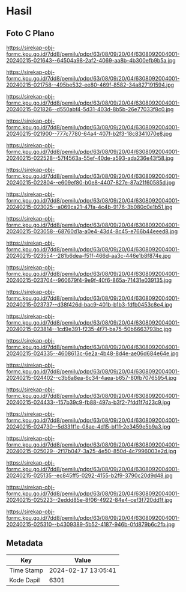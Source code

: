 # Hasil

## Foto C Plano

https://sirekap-obj-formc.kpu.go.id/7dd8/pemilu/pdpr/63/08/09/20/04/6308092004001-20240215-021643--64504a98-2af2-4069-aa8b-4b300efb9b5a.jpg

https://sirekap-obj-formc.kpu.go.id/7dd8/pemilu/pdpr/63/08/09/20/04/6308092004001-20240215-021758--495be532-ee80-469f-8582-34a827191594.jpg

https://sirekap-obj-formc.kpu.go.id/7dd8/pemilu/pdpr/63/08/09/20/04/6308092004001-20240215-021826--d550abf4-5d31-403d-8b5b-26e77033f8c0.jpg

https://sirekap-obj-formc.kpu.go.id/7dd8/pemilu/pdpr/63/08/09/20/04/6308092004001-20240215-021900--777c7780-64a4-407f-b2f3-18c8341070e8.jpg

https://sirekap-obj-formc.kpu.go.id/7dd8/pemilu/pdpr/63/08/09/20/04/6308092004001-20240215-022528--57f4563a-55ef-40de-a593-ada236e43f58.jpg

https://sirekap-obj-formc.kpu.go.id/7dd8/pemilu/pdpr/63/08/09/20/04/6308092004001-20240215-022804--e609ef80-b0e8-4407-827e-87a21f60585d.jpg

https://sirekap-obj-formc.kpu.go.id/7dd8/pemilu/pdpr/63/08/09/20/04/6308092004001-20240215-023025--a069ca21-47fa-4c4b-9176-3b080c0e1b51.jpg

https://sirekap-obj-formc.kpu.go.id/7dd8/pemilu/pdpr/63/08/09/20/04/6308092004001-20240215-023058--68760d1a-a0e4-43d4-8c45-e766b44eeed8.jpg

https://sirekap-obj-formc.kpu.go.id/7dd8/pemilu/pdpr/63/08/09/20/04/6308092004001-20240215-023554--281b6dea-f51f-466d-aa3c-446e1b8f874e.jpg

https://sirekap-obj-formc.kpu.go.id/7dd8/pemilu/pdpr/63/08/09/20/04/6308092004001-20240215-023704--960679f4-9e9f-40f6-865a-71431e039135.jpg

https://sirekap-obj-formc.kpu.go.id/7dd8/pemilu/pdpr/63/08/09/20/04/6308092004001-20240215-023737--d38f426d-bac9-401b-b1b3-fdfb0453c8e4.jpg

https://sirekap-obj-formc.kpu.go.id/7dd8/pemilu/pdpr/63/08/09/20/04/6308092004001-20240215-023814--1cd9e391-f235-4f71-ba75-50b6663793bc.jpg

https://sirekap-obj-formc.kpu.go.id/7dd8/pemilu/pdpr/63/08/09/20/04/6308092004001-20240215-024335--4608613c-6e2a-4b48-8d4e-ae06d684e64e.jpg

https://sirekap-obj-formc.kpu.go.id/7dd8/pemilu/pdpr/63/08/09/20/04/6308092004001-20240215-024402--c3b6a8ea-6c34-4aea-b657-80fb70765954.jpg

https://sirekap-obj-formc.kpu.go.id/7dd8/pemilu/pdpr/63/08/09/20/04/6308092004001-20240215-024433--157b39c9-fb88-497a-b3f2-7fdd1f7d23c9.jpg

https://sirekap-obj-formc.kpu.go.id/7dd8/pemilu/pdpr/63/08/09/20/04/6308092004001-20240215-024730--5d331f1e-08ae-4d15-bf11-2e3459e5b9a3.jpg

https://sirekap-obj-formc.kpu.go.id/7dd8/pemilu/pdpr/63/08/09/20/04/6308092004001-20240215-025029--2f17b047-3a25-4e50-850d-4c7996003e2d.jpg

https://sirekap-obj-formc.kpu.go.id/7dd8/pemilu/pdpr/63/08/09/20/04/6308092004001-20240215-025135--ec845ff5-0292-4155-b2f9-3790c20d9d48.jpg

https://sirekap-obj-formc.kpu.go.id/7dd8/pemilu/pdpr/63/08/09/20/04/6308092004001-20240215-025223--2eddd85e-8f06-4922-84e4-cef3f720dd1f.jpg

https://sirekap-obj-formc.kpu.go.id/7dd8/pemilu/pdpr/63/08/09/20/04/6308092004001-20240215-025310--b4309389-5b52-4187-946b-0fd879b6c2fb.jpg


## Metadata

| Key        | Value               |
| ---------- | ------------------- |
| Time Stamp | 2024-02-17 13:05:41 |
| Kode Dapil | 6301                |




